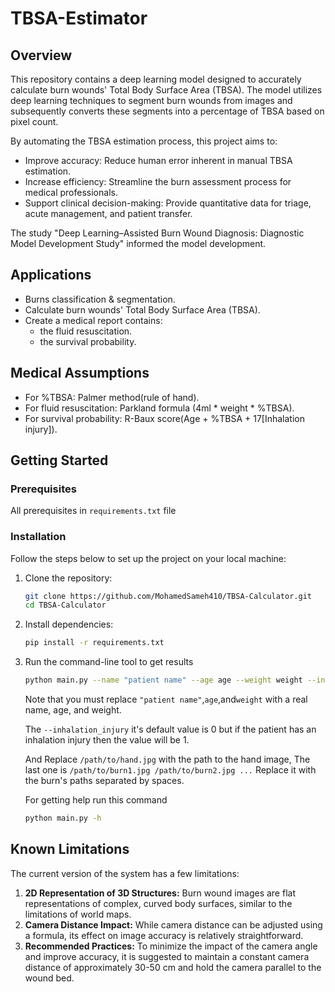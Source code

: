 # TBSA-Estimator
## Overview
This repository contains a deep learning model designed to accurately calculate burn wounds' Total Body Surface Area (TBSA). The model utilizes deep learning techniques to segment burn wounds from images and subsequently converts these segments into a percentage of TBSA based on pixel count.

By automating the TBSA estimation process, this project aims to:

* Improve accuracy: Reduce human error inherent in manual TBSA estimation.
* Increase efficiency: Streamline the burn assessment process for medical professionals.
* Support clinical decision-making: Provide quantitative data for triage, acute management, and patient transfer.

The study "Deep Learning–Assisted Burn Wound Diagnosis: Diagnostic Model Development Study" informed the model development.

## Applications
* Burns classification & segmentation.
* Calculate burn wounds' Total Body Surface Area (TBSA).
* Create a medical report contains:
  * the fluid resuscitation.
  * the survival probability.

## Medical Assumptions
* For %TBSA: Palmer method(rule of hand).
* For fluid resuscitation: Parkland formula (4ml * weight * %TBSA).
* For survival probability: R-Baux score(Age + %TBSA + 17[Inhalation injury]).

## Getting Started

### Prerequisites
All prerequisites in `requirements.txt` file

### Installation
Follow the steps below to set up the project on your local machine:
1. Clone the repository:
   
   ```bash
   git clone https://github.com/MohamedSameh410/TBSA-Calculator.git
   cd TBSA-Calculator
   ```
2. Install dependencies:
   
   ```bash
   pip install -r requirements.txt
   ```
3. Run the command-line tool to get results

   ```bash
   python main.py --name "patient name" --age age --weight weight --inhalation_injury 0 --hand_image /path/to/hand.jpg --burn_images /path/to/burn1.jpg /path/to/burn2.jpg ...
   ```
   Note that you must replace `"patient name"`,`age`,and`weight` with a real name, age, and weight.

   The `--inhalation_injury` it's default value is 0 but if the patient has an inhalation injury then the value will be      1.
   
   And Replace `/path/to/hand.jpg` with the path to the hand image, The last one is `/path/to/burn1.jpg /path/to/burn2.jpg ...` Replace it with the burn's paths separated by spaces.

   For getting help run this command
   ```bash
   python main.py -h
   ```
## Known Limitations
The current version of the system has a few limitations:
  1. **2D Representation of 3D Structures:** Burn wound images are flat representations of complex, curved body surfaces, similar to the limitations of world maps.
  2. **Camera Distance Impact:** While camera distance can be adjusted using a formula, its effect on image accuracy is relatively straightforward.
  3. **Recommended Practices:** To minimize the impact of the camera angle and improve accuracy, it is suggested to maintain a constant camera distance of approximately 30-50 cm and hold the camera parallel to the wound bed.
     
